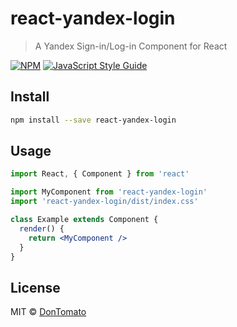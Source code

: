# react-yandex-login

> A Yandex Sign-in/Log-in Component for React

[![NPM](https://img.shields.io/npm/v/react-yandex-login.svg)](https://www.npmjs.com/package/react-yandex-login) [![JavaScript Style Guide](https://img.shields.io/badge/code_style-standard-brightgreen.svg)](https://standardjs.com)

## Install

```bash
npm install --save react-yandex-login
```

## Usage

```jsx
import React, { Component } from 'react'

import MyComponent from 'react-yandex-login'
import 'react-yandex-login/dist/index.css'

class Example extends Component {
  render() {
    return <MyComponent />
  }
}
```

## License

MIT © [DonTomato](https://github.com/DonTomato)
